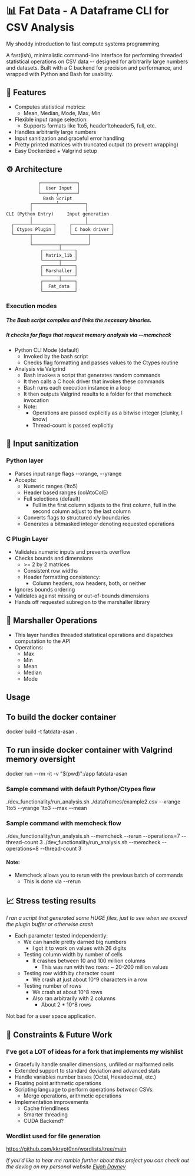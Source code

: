 # 📊 Fat Data - A Dataframe CLI for CSV Analysis
My shoddy introduction to fast compute systems programming.

A fast(ish), minimalistic command-line interface for performing threaded statistical operations on CSV data -- designed for arbitrarily large numbers and datasets. Built with a C backend for precision and performance, and wrapped with Python and Bash for usability.

## 🚀 Features
- Computes statistical metrics:
    - Mean, Median, Mode, Max, Min
- Flexible input range selection:
    - Supports formats like 1to5, header1toheader5, full, etc.
- Handles arbitrarily large numbers 
- Input sanitization and graceful error handling
- Pretty printed matrices with truncated output (to prevent wrapping)
- Easy Dockerized + Valgrind setup
    
## ⚙️ Architecture    
                ┌──────────────┐
                │  User Input  │
                └──────┬───────┘
                  Bash Script 
             ┌─────────┴──────────┐
             │                    │
    CLI (Python Entry)     Input generation
             │                    │
      ┌──────┴────────┐     ┌─────┴─────────┐
      │ Ctypes Plugin │     │ C hook driver │
      └──────┬────────┘     └──────┬────────┘
             │                     │
             └──────────┬──────────┘
                 ┌──────┴─────┐
                 │ Matrix_lib │
                 └──────┬─────┘
                 ┌──────┴─────┐
                 │ Marshaller │
                 └──────┬─────┘
                 ┌──────┴─────┐
                 │  Fat_data  │
                 └────────────┘

### Execution modes
##### The Bash script compiles and links the necesary binaries. 
##### It checks for flags that request memory analysis via --memcheck

- Python CLI Mode (default)
    - Invoked by the bash script
    - Checks flag formatting and passes values to the Ctypes routine  
- Analysis via Valgrind
    - Bash invokes a script that generates random commands 
    - It then calls a C hook driver that invokes these commands
    - Bash runs each execution instance in a loop 
    - It then outputs Valgrind results to a folder for that memcheck invocation
    - Note: 
        - Operations are passed explicitly as a bitwise integer (clunky, I know)    
        - Thread-count is passed explicitly    

## 🧼 Input sanitization
### Python layer
- Parses input range flags --xrange, --yrange
- Accepts: 
    - Numeric ranges (1to5)
    - Header based ranges (colAtoColE)
    - Full selections (default)
        - Full in the first column adjusts to the first column, full in the second column adjust to the last column
    - Converts flags to structured x/y boundaries
    - Generates a bitmasked integer denoting requested operations

### C Plugin Layer
- Validates numeric inputs and prevents overflow
- Checks bounds and dimensions
    - \>= 2 by 2 matrices
    - Consistent row widths
    - Header formatting consistency:
        - Column headers, row headers, both, or neither
- Ignores bounds ordering
- Validates against missing or out-of-bounds dimensions
- Hands off requested subregion to the marshaller library

## 🧮 Marshaller Operations
- This layer handles threaded statistical operations and dispatches computation to the API
- Operations:
    - Max
    - Min
    - Mean
    - Median
    - Mode

## Usage

## To build the docker container
docker build -t fatdata-asan .

## To run inside docker container with Valgrind memory oversight
docker run --rm -it -v "$(pwd)":/app fatdata-asan

### Sample command with default Python/Ctypes flow
./dev_functionality/run_analysis.sh ./dataframes/example2.csv --xrange 1to5 --yrange 1to3 --max --mean

### Sample command with memcheck flow
./dev_functionality/run_analysis.sh --memcheck --rerun --operations=7 --thread-count 3
./dev_functionality/run_analysis.sh --memcheck --operations=8 --thread-count 3

#### Note:
- Memcheck allows you to rerun with the previous batch of commands
    - This is done via --rerun

## 📈 Stress testing results
*I ran a script that generated some HUGE files, just to see when we exceed the plugin buffer or otherwise crash*
- Each parameter tested independently:
    - We can handle pretty darned big numbers
        - I got it to work on values with 26 digits
    - Testing column width by number of cells
        - It crashes between 10 and 100 million columns
            - This was run with two rows: 
                ~ 20-200 million values
    - Testing row width by character count
        - We crash at just about 10^9 characters in a row
    - Testing number of rows
        - We crash at about 10^8 rows
        - Also ran arbitrarily with 2 columns
            - About 2 * 10^8 rows

Not bad for a user space application.

## 🔩 Constraints & Future Work
### I've got a LOT of ideas for a fork that implements my wishlist
- Gracefully handle smaller dimensions, unfilled or malformed cells
- Extended support to standard deviation and advanced stats
- Handle variables number bases (Octal, Hexadecimal, etc.)
- Floating point arithmetic operations
- Scripting language to perform operations *between* CSVs:
    - Merge operations, arithmetic operations
- Implementation improvements
    - Cache friendliness
    - Smarter threading
    - CUDA Backend?

### Wordlist used for file generation 
https://github.com/kkrypt0nn/wordlists/tree/main



*If you'd like to hear me ramble further about this project you can check out the devlog on my personal website [Elijah Dayney](https://personal-website-beta-ten-95.vercel.app/)*





